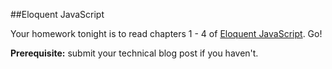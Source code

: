 ##Eloquent JavaScript

Your homework tonight is to read chapters 1 - 4 of [Eloquent JavaScript](http://eloquentjavascript.net/contents.html). Go!

__Prerequisite:__ submit your technical blog post if you haven't.
